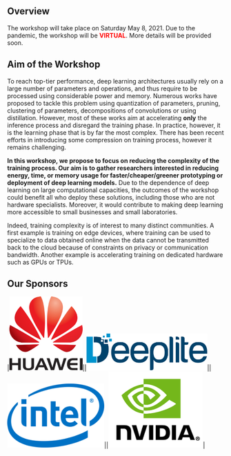 ## Overview

The workshop will take place on Saturday May 8, 2021. Due to the pandemic, the workshop will be <span style="color:red;">**VIRTUAL**</span>. More details will be provided soon.

## Aim of the Workshop

To reach top-tier performance, deep learning architectures usually rely on a large number of parameters and operations, and thus require to be processed using considerable power and memory. Numerous works have proposed to tackle this problem using quantization of parameters, pruning, clustering of parameters, decompositions of convolutions or using distillation. However, most of these works aim at accelerating **only** the inference process and disregard the training phase. In practice, however, it is the learning phase that is by far the most complex. There has been recent efforts in introducing some compression on training process, however it remains challenging.

**In this workshop, we propose to focus on reducing the complexity of the training process. Our aim is to gather researchers interested in reducing energy, time, or memory usage for faster/cheaper/greener prototyping or deployment of deep learning models.** Due to the dependence of deep learning on large computational capacities, the outcomes of the workshop could benefit all who deploy these solutions, including those who are not hardware specialists. Moreover, it would contribute to making deep learning more accessible to small businesses and small laboratories.

Indeed, training complexity is of interest to many distinct communities. A first example is training on edge devices, where training can be used to specialize to data obtained online when the data cannot be transmitted back to the cloud because of constraints on privacy or communication bandwidth. Another example is accelerating training on dedicated hardware such as GPUs or TPUs.


## Our Sponsors

|<img src="/logo_pictures/huawei.png" alt="" width="170"/>||<img src="/logo_pictures/deeplite-01.png" alt="" width="280"/>||<img src="/logo_pictures/intel.png" alt="" width="225"/>||<img src="/logo_pictures/nvidia.png" alt="" width="220"/>|
